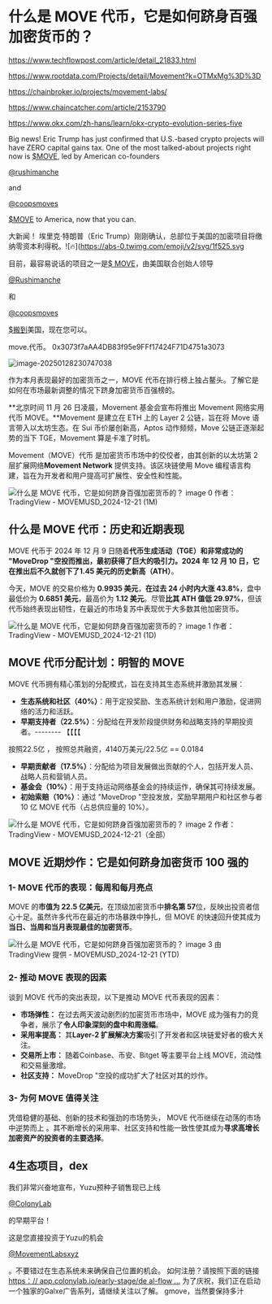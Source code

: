 # 什么是 MOVE 代币，它是如何跻身百强加密货币的？

https://www.techflowpost.com/article/detail_21833.html

https://www.rootdata.com/Projects/detail/Movement?k=OTMxMg%3D%3D

https://chainbroker.io/projects/movement-labs/



https://www.chaincatcher.com/article/2153790

https://www.okx.com/zh-hans/learn/okx-crypto-evolution-series-five



Big news!  Eric Trump has just confirmed that U.S.-based crypto projects will have ZERO capital gains tax.  One of the most talked-about projects right now is [$MOVE](https://x.com/search?q=%24MOVE&src=cashtag_click), led by American co-founders 

[@rushimanche](https://x.com/rushimanche)

  and 

[@coopsmoves](https://x.com/coopsmoves)

  [$MOVE](https://x.com/search?q=%24MOVE&src=cashtag_click) to America, now that you can.

大新闻！ 埃里克·特朗普（Eric Trump）刚刚确认，总部位于美国的加密项目将缴纳零资本利得税。![🔥](https://abs-0.twimg.com/emoji/v2/svg/1f525.svg



目前，最容易说话的项目之一是[$ MOVE](https://x.com/search?q=%24MOVE&src=cashtag_click)，由美国联合创始人领导

[@Rushimanche](https://x.com/rushimanche)

和

[@coopsmoves](https://x.com/coopsmoves)

[$搬到](https://x.com/search?q=%24MOVE&src=cashtag_click)美国，现在您可以。

move.代币。  0x3073f7aAA4DB83f95e9FFf17424F71D4751a3073



![image-20250128230747038](./${img}/image-20250128230747038.png)



作为本月表现最好的加密货币之一，MOVE 代币在排行榜上独占鳌头。了解它是如何在市场最新调整的情况下跻身加密货币百强榜的。

 **北京时间 11 月 26 日凌晨，Movement 基金会宣布将推出 Movement 网络实用代币 MOVE。**Movement 是建立在 ETH 上的 Layer 2 公链，旨在将 Move 语言带入以太坊生态。在 Sui 币价屡创新高，Aptos 动作频频，Move 公链正逐渐起势的当下 TGE，Movement 算是卡准了时机。

Movement（MOVE）代币 是加密货币市场中的佼佼者，由其创新的以太坊第 2 层扩展网络**Movement Network** 提供支持。该区块链使用 Move 编程语言构建，旨在为开发者和用户提高可扩展性、安全性和性能。

![什么是 MOVE 代币，它是如何跻身百强加密货币的？ image 0](https://img.bgstatic.com/multiLang/image/social/e98111f7cc854bba48006b6951417f861734820417751.png) 作者： TradingView - MOVEMUSD_2024-12-21 (1M)

## **什么是 MOVE 代币：历史和近期表现**

MOVE 代币于 2024 年 12 月 9 日随着**代币生成活动（TGE）**和非常成功的 "MoveDrop "空投而推出，最初获得了巨大的吸引力。**2024 年 12 月 10 日**，它在推出后不久就创下了**1.45 美元的历史新高（ATH）**。

 

今天，MOVE 的交易价格为 **0.9935 美元**，**在过去 24 小时内大涨 43.8%**，盘中最低价为 **0.6851 美元**，最高价为 **1.12 美元**。尽管**比其 ATH 值低 29.97%**，但该代币始终表现出韧性，在最近的市场复苏中表现优于大多数其他加密货币。

![什么是 MOVE 代币，它是如何跻身百强加密货币的？ image 1](https://img.bgstatic.com/multiLang/image/social/fb123cf8a191d055a0d51dfd3a4e983c1734820418077.png) 作者：TradingView - MOVEMUSD_2024-12-21 (1D)

## **MOVE 代币分配计划：明智的 MOVE**

MOVE 代币拥有精心策划的分配模式，旨在支持其生态系统并激励其发展：

- **生态系统和社区（40%）**：用于定投奖励、生态系统计划和用户激励，促进网络的活力和活跃。
- **早期支持者（22.5%）**：分配给在开发阶段提供财务和战略支持的早期投资者。--------   【【【【



按照22.5亿 ，  按照总共融资，4140万美元/22.5亿 == 0.0184



- **早期贡献者（17.5%）**：分配给为项目发展做出贡献的个人，包括开发人员、战略人员和营销人员。
- **基金会（10%）**：用于支持运动网络基金会的持续运作，确保其可持续发展。
- **初始索赔（10%）**：通过 "MoveDrop "空投发放，奖励早期用户和社区参与者 10 亿 MOVE 代币（占总供应量的 10%）。

![什么是 MOVE 代币，它是如何跻身百强加密货币的？ image 2](https://img.bgstatic.com/multiLang/image/social/762eda8e92279f081b879c3e7a6fb1ca1734820418396.png) 作者：TradingView - MOVEMUSD_2024-12-21（全部）

## **MOVE 近期炒作：它是如何跻身加密货币 100 强的**

### **1- MOVE 代币的表现：每周和每月亮点**

MOVE 的**市值为 22.5 亿美元**，在顶级加密货币中**排名第 57**位，反映出投资者信心十足。虽然许多代币在最近的市场暴跌中挣扎，但 MOVE 的快速回升使其成为**当日、当周和当月表现最佳的加密货币**。

![什么是 MOVE 代币，它是如何跻身百强加密货币的？ image 3](https://img.bgstatic.com/multiLang/image/social/1319ff46613f1d55ef011c37d719287e1734820418713.png) 由 TradingView 提供 - MOVEMUSD_2024-12-21 (YTD)

### **2- 推动 MOVE 表现的因素**

谈到 MOVE 代币的突出表现，以下是推动 MOVE 代币表现的因素：

- **市场弹性：**
  在过去两天波动剧烈的加密货币市场中，MOVE 成为强有力的竞争者，展示了**令人印象深刻的盘中和周涨幅**。
- **采用率提高：**
  其**Layer-2 扩展解决方案**吸引了开发者和区块链爱好者的极大关注。
- **交易所上市：**
  随着Coinbase、币安、Bitget 等主要平台上线 MOVE，流动性和交易量激增。
- **社区支持：**
  MoveDrop "空投的成功扩大了社区对其的炒作。

### **3- 为何 MOVE 值得关注**

凭借稳健的基础、创新的技术和强劲的市场势头， MOVE 代币继续在动荡的市场中逆势而上 。其不断增长的采用率、社区支持和性能一致性使其成为**寻求高增长加密资产的投资者的主要选择**。

##  4生态项目，dex

 

我们非常兴奋地宣布，Yuzu预种子销售现已上线

[@ColonyLab](https://x.com/Colonylab)

的早期平台！

这是您直接投资于Yuzu的机会

[@MovementLabsxyz](https://x.com/movementlabsxyz)

。不要错过在生态系统未来确保自己位置的机会。 如何注册？请按照下面的链接 [https：// app.colonylab.io/early-stage/de al-flow …](https://t.co/JS7J1IJ510) 为了庆祝，我们正在启动一个独家的Galxe广告系列，请继续关注以了解。 gmove，当然要保持多汁